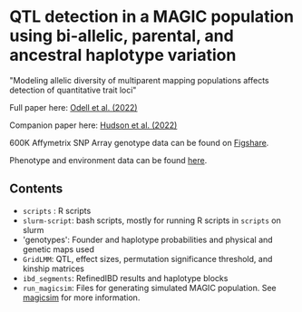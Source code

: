 # QTL detection in a MAGIC population using bi-allelic, parental, and ancestral haplotype variation

"Modeling allelic diversity of multiparent mapping populations affects detection of quantitative trait loci"

Full paper here: [Odell et al. (2022)](https://academic.oup.com/g3journal/article/12/3/jkac011/6509518)

Companion paper here: [Hudson et al. (2022)](https://academic.oup.com/g3journal/article/12/3/jkac013/6520465)

600K Affymetrix SNP Array genotype data can be found on [Figshare](https://figshare.com/articles/dataset/Biogemma_BALANCE_MAGIC_600K_SNP_Genotype_Data/14903262).

Phenotype and environment data can be found [here](https://figshare.com/s/5ee8337defdef63b04ce).

## Contents

- `scripts` : R scripts
- `slurm-script`: bash scripts, mostly for running R scripts in `scripts` on slurm
- 'genotypes': Founder and haplotype probabilities and physical and genetic maps used
- `GridLMM`: QTL, effect sizes, permutation significance threshold, and kinship matrices
- `ibd_segments`: RefinedIBD results and haplotype blocks
- `run_magicsim`: Files for generating simulated MAGIC population. See [magicsim](https://github.com/sarahodell/magicsim) for more information.
